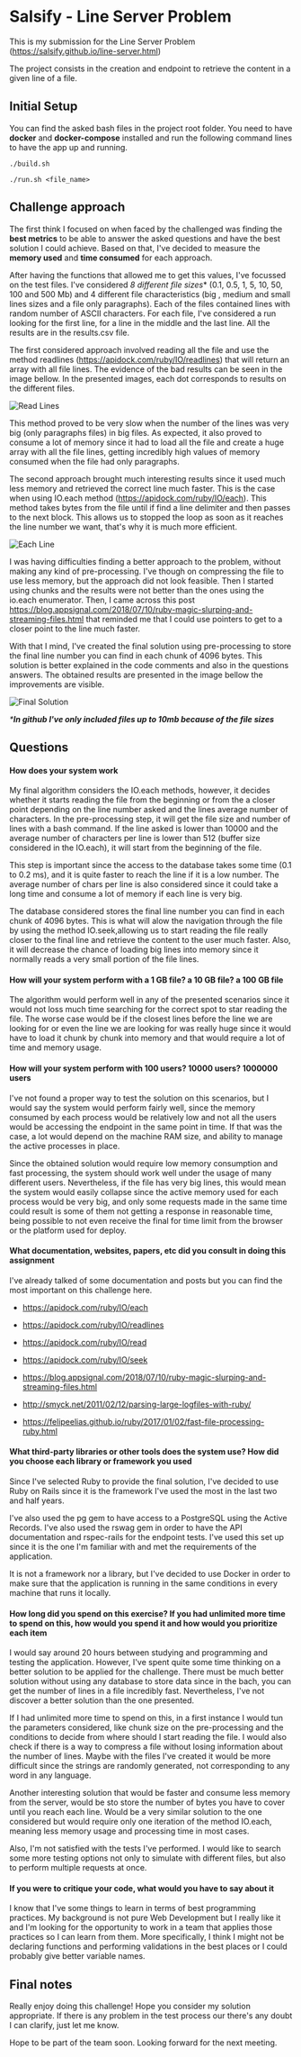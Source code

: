 # Salsify - Line Server Problem

This is my submission for the Line Server Problem (<https://salsify.github.io/line-server.html>)

The project consists in the creation and endpoint to retrieve the content in a given line of a file.

## Initial Setup

You can find the asked bash files in the project root folder. You need to have **docker** and **docker-compose** installed and run the following command lines to have the app up and running.

```./build.sh```

```./run.sh <file_name>```

## Challenge approach

The first think I focused on when faced by the challenged was finding the **best metrics** to be able to answer the asked questions and have the best solution I could achieve. Based on that, I've decided to measure the **memory used** and **time consumed** for each approach.

After having the functions that allowed me to get this values, I've focussed on the test files. I've considered **8* different file sizes** (0.1, 0.5, 1, 5, 10, 50, 100 and 500 Mb) and 4 different file characteristics (big , medium and small lines sizes and a file only paragraphs). Each of the files contained lines with random number of ASCII characters. For each file, I've considered a run looking for the first line, for a line in the middle and the last line. All the results are in the results.csv file.

The first considered approach involved reading all the file and use the method readlines (<https://apidock.com/ruby/IO/readlines>) that will return an array with all file lines. The evidence of the bad results can be seen in the image bellow. In the presented images, each dot corresponds to results on the different files.

![Read Lines](https://teste-martinho-page.s3-eu-west-1.amazonaws.com/share/read_lines_graph.png)

This method proved to be very slow when the number of the lines was very big (only paragraphs files) in big files. As expected, it also proved to consume a lot of memory since it had to load all the file and create a huge array with all the file lines, getting incredibly high values of memory consumed when the file had only paragraphs.

The second approach brought much interesting results since it used much less memory and retrieved the correct line much faster. This is the case when using IO.each method (<https://apidock.com/ruby/IO/each>). This method takes bytes from the file until if find a line delimiter and then passes to the next block. This allows us to stopped the loop as soon as it reaches the line number we want, that's why it is much more efficient.

![Each Line](https://teste-martinho-page.s3-eu-west-1.amazonaws.com/share/each_line_graph.png)

I was having difficulties finding a better approach to the problem, without making any kind of pre-processing. I've though on compressing the file to use less memory, but the approach did not look feasible. Then I started using chunks and the results were not better than the ones using the io.each enumerator. Then, I came across this post <https://blog.appsignal.com/2018/07/10/ruby-magic-slurping-and-streaming-files.html> that reminded me that I could use pointers to get to a closer point to the line much faster.

With that I mind, I've created the final solution using pre-processing to store the final line number you can find in each chunk of 4096 bytes. This solution is better explained in the code comments and also in the questions answers. The obtained results are presented in the image bellow the improvements are visible.

![Final Solution](https://teste-martinho-page.s3-eu-west-1.amazonaws.com/share/final_graph.png)

_***In github I've only included files up to 10mb because of the file sizes**_

## Questions

#### How does your system work

My final algorithm considers the IO.each methods, however, it decides whether it starts reading the file from the beginning or from the a closer point depending on the line number asked and the lines average number of characters. In the pre-processing step, it will get the file size and number of lines with a bash command. If the line asked is lower than 10000 and the average number of characters per line is lower than 512 (buffer size considered in the IO.each), it will start from the beginning of the file.

This step is important since the access to the database takes some time (0.1 to 0.2 ms), and it is quite faster to reach the line if it is a low number. The average number of chars per line is also considered since it could take a long time and consume a lot of memory if each line is very big.

The database considered stores the final line number you can find in each chunk of 4096 bytes. This is what will alow the navigation through the file by using the method IO.seek,allowing us to start reading the file really closer to the final line and retrieve the content to the user much faster. Also, it will decrease the chance of loading big lines into memory since it normally reads a very small portion of the file lines.

#### How will your system perform with a 1 GB file? a 10 GB file? a 100 GB file

The algorithm would perform well in any of the presented scenarios since it would not loss much time searching for the correct spot to star reading the file. The worse case would be if the closest lines before the line we are looking for or even the line we are looking for was really huge since it would have to load it chunk by chunk into memory and that would require a lot of time and memory usage.

#### How will your system perform with 100 users? 10000 users? 1000000 users

I've not found a proper way to test the solution on this scenarios, but I would say the system would perform fairly well, since the memory consumed by each process would be relatively low and not all the users would be accessing the endpoint in the same point in time. If that was the case, a lot would depend on the machine RAM size, and ability to manage the active processes in place.

Since the obtained solution would require low memory consumption and fast processing, the system should work well under the usage of many different users. Nevertheless, if the file has very big lines, this would mean the system would easily collapse since the active memory used for each process would be very big, and only some requests made in the same time could result is some of them not getting a response in reasonable time, being possible to not even receive the final for time limit from the browser or the platform used for deploy.

#### What documentation, websites, papers, etc did you consult in doing this assignment

I've already talked of some documentation and posts but you can find the most important on this challenge here.

* <https://apidock.com/ruby/IO/each>

* <https://apidock.com/ruby/IO/readlines>

* <https://apidock.com/ruby/IO/read>

* <https://apidock.com/ruby/IO/seek>

* <https://blog.appsignal.com/2018/07/10/ruby-magic-slurping-and-streaming-files.html>

* <http://smyck.net/2011/02/12/parsing-large-logfiles-with-ruby/>

* <https://felipeelias.github.io/ruby/2017/01/02/fast-file-processing-ruby.html>

#### What third-party libraries or other tools does the system use? How did you choose each library or framework you used

Since I've selected Ruby to provide the final solution, I've decided to use Ruby on Rails since it is the framework I've used the most in the last two and half years.

I've also used the pg gem to have access to a PostgreSQL using the Active Records. I've also used the rswag gem in order to have the API documentation and rspec-rails for the endpoint tests. I've used this set up since it is the one I'm familiar with and met the requirements of the application.

It is not a framework nor a library, but I've decided to use Docker in order to make sure that the application is running in the same conditions in every machine that runs it locally.

#### How long did you spend on this exercise? If you had unlimited more time to spend on this, how would you spend it and how would you prioritize each item

I would say around 20 hours between studying and programming and testing the application. However, I've spent quite some time thinking on a better solution to be applied for the challenge. There must be much better solution without using any database to store data since in the bach, you can get the number of lines in a file incredibly fast. Nevertheless, I've not discover a better solution than the one presented.

If I had unlimited more time to spend on this, in a first instance I would tun the parameters considered, like chunk size on the pre-processing and the conditions to decide from where should I start reading the file. I would also check if there is a way to compress a file without losing information about the number of lines. Maybe with the files I've created it would be more difficult since the strings are randomly generated, not corresponding to any word in any language.

Another interesting solution that would be faster and consume less memory from the server, would be sto store the number of bytes you have to cover until you reach each line. Would be a very similar solution to the one considered but would require only one iteration of the method IO.each, meaning less memory usage and processing time in most cases.

Also, I'm not satisfied with the tests I've performed. I would like to search some more testing options not only to simulate with different files, but also to perform multiple requests at once.  

#### If you were to critique your code, what would you have to say about it

I know that I've some things to learn in terms of best programming practices. My background is not pure Web Development but I really like it and I'm looking for the opportunity to work in a team that applies those practices so I can learn from them. More specifically, I think I might not be declaring functions and performing validations in the best places or I could probably give better variable names.

## Final notes

Really enjoy doing this challenge! Hope you consider my solution appropriate. If there is any problem in the test process our there's any doubt I can clarify, just let me know.

Hope to be part of the team soon. Looking forward for the next meeting.
